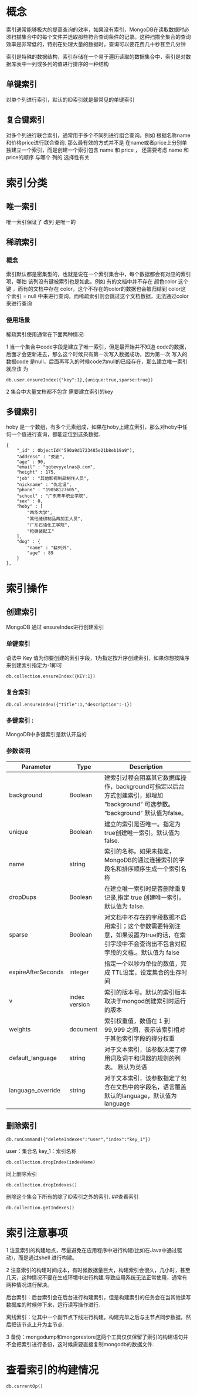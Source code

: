 # 概念
索引通常能够极大的提高查询的效率，如果没有索引，MongoDB在读取数据时必须扫描集合中的每个文件并选取那些符合查询条件的记录。这种扫描全集合的查询效率是非常低的，特别在处理大量的数据时，查询可以要花费几十秒甚至几分钟

索引是特殊的数据结构，索引存储在一个易于遍历读取的数据集合中，索引是对数据库表中一列或多列的值进行排序的一种结构

## 单键索引
对单个列进行索引，默认的ID索引就是最常见的单键索引
## 复合键索引
对多个列进行联合索引，通常用于多个不同列进行组合查询。例如 根据名称name和价格price进行联合查询.
那么最有效的方式并不是 在name或者price上分别单独建立一个索引，而是创建一个索引包含 name 和 price ， 还需要考虑 name 和 price的顺序 与哪个 列的 选择性有关


# 索引分类

## 唯一索引
唯一索引保证了 改列 是唯一的

## 稀疏索引

### 概念
索引默认都是密集型的，也就是说在一个索引集合中，每个数据都会有对应的索引项，哪怕 该列没有键被索引也是如此。例如 有的文档中并不存在 颜色color 这个键 ，而有的文档中存在 color，这个不存在的color的数据也会被归结到  color这个索引 = null 中来进行查询。而稀疏索引则会跳过这个文档数据，无法通过color来进行查询

### 使用场景
稀疏索引使用通常在下面两种情况:

1 当一个集合中code字段是建立了唯一索引，但是最开始并不知道 code的数据，后面才会更新进去，那么这个时候只有第一次写入数据成功，因为第一次 写入的数据code 是null，后面再写入的时候code为null的已经存在，那么建立唯一索引 就应该  为 

```
db.user.ensureIndex({"key":1},{unique:true,sparse:true})
```

2 集合中大量文档都不包含 需要建立索引的key

## 多键索引

hoby 是一个数组，有多个元素组成，如果在hoby上建立索引，那么对hoby中任何一个值进行查询，都能定位到这条数据.
```
{
	"_id" : ObjectId("590a9d1723485e21b8eb19a9"),
	"address" : "娄底",
	"age" : 90,
	"email" : "qqtevyyelnas@.com",
	"height" : 175,
	"job" : "其他影视制品制作人员",
	"nickname" : "仇北设",
	"phone" : "19058127605",
	"school" : "广东青年职业学院",
	"sex" : 0,
	"hoby" : [
		"西华大学",
		"其他缝纫制品再加工人员",
		"广东石油化工学院",
		"枪弹装配工"
	],
	"dog" : {
		"name" : "裴列外",
		"age" : 89
	}
},
```

# 索引操作
## 创建索引
MongoDB 通过 ensureIndex进行创建索引

### 单键索引
语法中 Key 值为你要创建的索引字段，1为指定按升序创建索引，如果你想按降序来创建索引指定为-1即可
```
db.collection.ensureIndex({KEY:1})
```

### 复合索引
```
db.col.ensureIndex({"title":1,"description":-1})
```
### 多键索引 :
MongoDB中多键索引是默认开启的
### 参数说明

| Parameter| Type| Description|
| ------------- |-------------| -----|
| background	 | Boolean |建索引过程会阻塞其它数据库操作，background可指定以后台方式创建索引，即增加 "background" 可选参数。 "background" 默认值为false。 |
| unique	| Boolean	 | 建立的索引是否唯一。指定为true创建唯一索引。默认值为false.|
| name	| string	| 索引的名称。如果未指定，MongoDB的通过连接索引的字段名和排序顺序生成一个索引名称|
| dropDups	| Boolean	| 在建立唯一索引时是否删除重复记录,指定 true 创建唯一索引。默认值为 false.|
| sparse	| Boolean	| 对文档中不存在的字段数据不启用索引；这个参数需要特别注意，如果设置为true的话，在索引字段中不会查询出不包含对应字段的文档.。默认值为 false|
| expireAfterSeconds	| integer	| 指定一个以秒为单位的数值，完成 TTL设定，设定集合的生存时间|
| v	| index version| 索引的版本号。默认的索引版本取决于mongod创建索引时运行的版本|
| weights		| document	| 索引权重值，数值在 1 到 99,999 之间，表示该索引相对于其他索引字段的得分权重|
| default_language	| string	| 对于文本索引，该参数决定了停用词及词干和词器的规则的列表。 默认为英语|
| language_override	| string	| 对于文本索引，该参数指定了包含在文档中的字段名，语言覆盖默认的language，默认值为 language|


## 删除索引

```
db.runCommand({"deleteIndexes":"user","index":"key_1"})
```
user：集合名
key_1：索引名称

```
db.collection.dropIndex(indexName)
```
同上删除索引

```
db.collection.dropIndexes()
```
删除这个集合下所有的除了ID索引之外的索引.
##查看索引

```
db.collection.getIndexes()
```

# 索引注意事项
1  注意索引的构建地点，尽量避免在应用程序中进行构建(比如在Java中通过驱动)，而是通过shell 进行构建。

2  注意索引的构建时间成本，有时候数据量巨大，构建索引会很久，几小时，甚至几天，这种情况不要在生成环境中进行构建.导致应用系统无法正常使用，通常有两种情况进行解决。

   后台索引：后台索引会在后台进行构建索引，但是构建索引的任务会在当其他读写数据库的时候停下来，运行读写操作进行.
   
   离线索引：让其中一个副节点下线进行构建，构建完毕之后与主节点同步数据，然后把该节点上升为主节点.
   
3  备份：mongodump和mongorestore这两个工具仅仅保留了索引的构建语句并不会把索引进行备份，这时候需要直接复制mongodb的数据文件.

# 查看索引的构建情况

```
db.currentOp()
```
